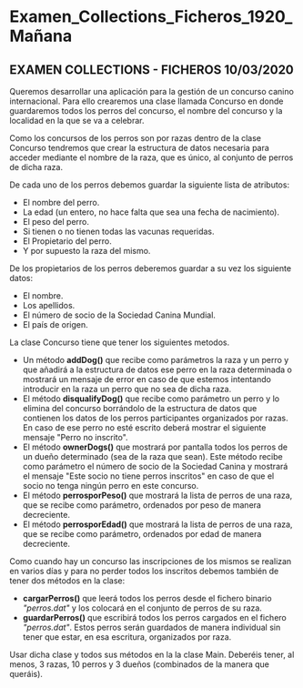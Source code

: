 # Examen_Collections_Ficheros_1920_Mañana

EXAMEN COLLECTIONS - FICHEROS 10/03/2020
----------------------------------------

Queremos desarrollar una aplicación para la gestión de un concurso canino internacional. Para ello crearemos una clase llamada Concurso en donde guardaremos todos los perros del concurso, el nombre del concurso y la localidad en la que se va a celebrar.

Como los concursos de los perros son por razas dentro de la clase Concurso tendremos que crear la estructura de datos necesaria para acceder mediante el nombre de la raza, que es único, al conjunto de perros de dicha raza.

De cada uno de los perros debemos guardar la siguiente lista de atributos:

* El nombre del perro.
* La edad (un entero, no hace falta que sea una fecha de nacimiento).
* El peso del perro.
* Si tienen o no tienen todas las vacunas requeridas.
* El Propietario del perro.
* Y por supuesto la raza del mismo.

De los propietarios de los perros deberemos guardar a su vez los siguiente datos:

* El nombre.
* Los apellidos.
* El número de socio de la Sociedad Canina Mundial.
* El país de origen.

La clase Concurso tiene que tener los siguientes metodos.

* Un método **addDog()** que recibe como parámetros la raza y un perro y que añadirá a la estructura de datos ese perro en la raza determinada o mostrará un mensaje de error en caso de que estemos intentando introducir en la raza un perro que no sea de dicha raza.
* El método **disqualifyDog()** que recibe como parámetro un perro y lo elimina del concurso borrándolo de la estructura de datos que contienen los datos de los perros participantes organizados por razas. En caso de ese perro no esté escrito deberá mostrar el siguiente mensaje "Perro no inscrito".
* El método **ownerDogs()** que mostrará por pantalla todos los perros de un dueño determinado (sea de la raza que sean). Este método recibe como parámetro el número de socio de la Sociedad Canina y mostrará el mensaje "Este socio no tiene perros inscritos" en caso de que el socio no tenga ningún perro en este concurso.
* El método **perrosporPeso()** que mostrará la lista de perros de una raza, que se recibe como parámetro, ordenados por peso de manera decreciente.
* El método **perrosporEdad()** que mostrará la lista de perros de una raza, que se recibe como parámetro, ordenados por edad de manera decreciente.

Como cuando hay un concurso las inscripciones de los mismos se realizan en varios días y para no perder todos los inscritos debemos también de tener dos métodos en la clase:

* **cargarPerros()** que leerá todos los perros desde el fichero binario _"perros.dat"_ y los colocará en el conjunto de perros de su raza.
* **guardarPerros()** que escribirá todos los perros cargados en el fichero _"perros.dat"_. Estos perros serán guardados de manera individual sin tener que estar, en esa escritura, organizados por raza.

Usar dicha clase y todos sus métodos en la la clase Main. Deberéis tener, al menos, 3 razas, 10 perros y 3 dueños (combinados de la manera que queráis).

